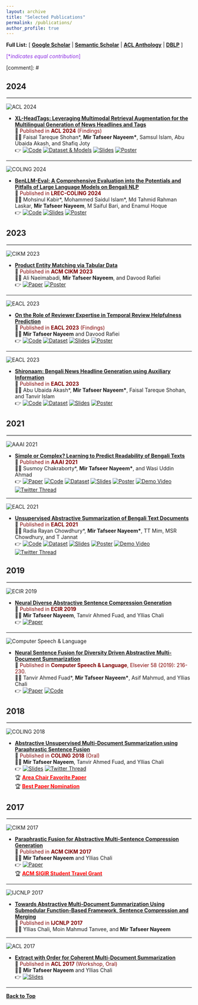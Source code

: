 ```yaml
---
layout: archive
title: "Selected Publications"
permalink: /publications/
author_profile: true
---
```


**Full List:** [ [**Google Scholar**](https://scholar.google.com/citations?hl=en&user=qoeylgEAAAAJ&view_op=list_works&sortby=pubdate) \| [**Semantic Scholar**](https://www.semanticscholar.org/author/Mir-Tafseer-Nayeem/1807355) \| [**ACL Anthology**](https://aclanthology.org/people/m/mir-tafseer-nayeem/) \| [**DBLP**](https://dblp.org/pid/125/2693.html) ]

<span style ="color:BlueViolet"> [\**indicates equal contribution*]</span>

<!-- [comment]: # \| [**Favorite Quotes**](#favorite-quotes) -->

[comment]: # <br/>

<!--
## Samples
--------------

## For just accepted papers
📰 <span style ="color:Maroon"> Accepted for publication at **ACL 2024** (Findings)</span> <br/>

Proceedings of

-->

<!--
## Preprints
<hr style="border: 1px solid #ddd;" />

![arXiv 2024](https://img.shields.io/badge/arXiv%202024-blue?style=for-the-badge)
* [**Are Large Vision Language Models up to the Challenge of Chart Comprehension and Reasoning? An Extensive Investigation into the Capabilities and Limitations of LVLMs**](https://arxiv.org/abs/2406.00257)<br/>
📰 <span style ="color:Maroon"> Uploaded to arXiv **(cs.CL)** </span> <br/>
👨‍💻  Mohammed Saidul Islam, Raian Rahman, Ahmed Masry, Md Tahmid Rahman Laskar, **Mir Tafseer Nayeem**, and Enamul Hoque <br/>
👉 [![Paper](https://img.shields.io/badge/Paper-D3D3D3)](https://arxiv.org/abs/2406.00257)

-->

## 2024
<hr style="border: 1px solid #ddd;" />

<!--
![EMNLP 2024](https://img.shields.io/badge/EMNLP%202024-teal?style=for-the-badge)
* [**KidLM: Advancing Language Models for Children – Early Insights and Future Directions**](https://2024.emnlp.org/)<br/>
📰 <span style ="color:Maroon"> Accepted for publication at **EMNLP 2024**</span> <span class="blinking">✨</span> <br/>
👨‍💻  **Mir Tafseer Nayeem** and Davood Rafiei <br/>
👉 <span style ="color:Maroon"> *Coming Soon* </span>

-----------

![EMNLP 2024](https://img.shields.io/badge/EMNLP%202024-teal?style=for-the-badge)
* [**Are Large Vision Language Models up to the Challenge of Chart Comprehension and Reasoning**](https://arxiv.org/abs/2406.00257)<br/>
📰 <span style ="color:Maroon"> Accepted for publication at **EMNLP 2024** (Findings)</span> <span class="blinking">✨</span> <br/>
👨‍💻  Mohammed Saidul Islam, Raian Rahman, Ahmed Masry\*, Md Tahmid Rahman Laskar\*, **Mir Tafseer Nayeem\***, and Enamul Hoque <br/>
👉 [![Paper](https://img.shields.io/badge/Paper-D3D3D3)](https://arxiv.org/abs/2406.00257)

-----------
-->

![ACL 2024](https://img.shields.io/badge/ACL%202024-dc3545?style=for-the-badge)
* [**XL-HeadTags: Leveraging Multimodal Retrieval Augmentation for the Multilingual Generation of News Headlines and Tags**](https://aclanthology.org/2024.findings-acl.771/)<br/>
📰 <span style ="color:Maroon"> Published in **ACL 2024** (Findings)</span> <br/>
👨‍💻  Faisal Tareque Shohan\*, **Mir Tafseer Nayeem\***, Samsul Islam, Abu Ubaida Akash, and Shafiq Joty <br/> 
👉 [![Code](https://img.shields.io/badge/Code-D3D3D3)](https://github.com/faisaltareque/XL-HeadTags) [![Dataset & Models](https://img.shields.io/badge/Dataset%20&%20Models-D3D3D3)](https://huggingface.co/datasets/faisaltareque/XL-HeadTags) [![Slides](https://img.shields.io/badge/Slides-D3D3D3)](https://tafseer-nayeem.github.io/files/ACL2024/ACL2024_XL-HeadTags_presentation.pdf) [![Poster](https://img.shields.io/badge/Poster-D3D3D3)](https://tafseer-nayeem.github.io/files/ACL2024/ACL2024_XL-HeadTags_poster.pdf)

-----------

![COLING 2024](https://img.shields.io/badge/COLING%202024-orange?style=for-the-badge)
* [**BenLLM-Eval: A Comprehensive Evaluation into the Potentials and Pitfalls of Large Language Models on Bengali NLP**](https://aclanthology.org/2024.lrec-main.201/)<br/>
📰 <span style ="color:Maroon"> Published in **LREC-COLING 2024** </span> <br/>
👨‍💻  Mohsinul Kabir\*, Mohammed Saidul Islam\*, Md Tahmid Rahman Laskar, **Mir Tafseer Nayeem**, M Saiful Bari, and Enamul Hoque <br/>
👉 [![Code](https://img.shields.io/badge/Code-D3D3D3)](https://github.com/saidul-islam98/BenLLMeval) [![Slides](https://img.shields.io/badge/Slides-D3D3D3)](https://tafseer-nayeem.github.io/files/LREC-COLING-2024/LREC-COLING-2024_BenLLM-Eval_presentation.pdf) [![Poster](https://img.shields.io/badge/Poster-D3D3D3)](https://tafseer-nayeem.github.io/files/LREC-COLING-2024/LREC-COLING-2024_BenLLM-Eval_poster.pdf)  



## 2023
<hr style="border: 1px solid #ddd;" />

![CIKM 2023](https://img.shields.io/badge/CIKM%202023-28a745?style=for-the-badge)
* [**Product Entity Matching via Tabular Data**](https://dl.acm.org/doi/10.1145/3583780.3615172)<br/>
📰 <span style ="color:Maroon"> Published in **ACM CIKM 2023** </span> <br/>
👨‍💻  Ali Naeimabadi, **Mir Tafseer Nayeem**, and Davood Rafiei <br/>
👉 [![Paper](https://img.shields.io/badge/Paper-D3D3D3)](https://tafseer-nayeem.github.io/files/CIKM2023/CIKM2023_PEM_paper.pdf) [![Poster](https://img.shields.io/badge/Poster-D3D3D3)](https://tafseer-nayeem.github.io/files/CIKM2023/CIKM2023_PEM_poster.pdf)

-----------

![EACL 2023](https://img.shields.io/badge/EACL%202023-blueviolet?style=for-the-badge)
* [**On the Role of Reviewer Expertise in Temporal Review Helpfulness Prediction**](https://aclanthology.org/2023.findings-eacl.125/)<br/>
📰 <span style ="color:Maroon"> Published in **EACL 2023** (Findings)</span> <br/>
👨‍💻 **Mir Tafseer Nayeem** and Davood Rafiei <br/>
👉 [![Code](https://img.shields.io/badge/Code-D3D3D3)](https://github.com/tafseer-nayeem/RHP) [![Dataset](https://img.shields.io/badge/Dataset-D3D3D3)](https://huggingface.co/datasets/tafseer-nayeem/review_helpfulness_prediction) [![Slides](https://img.shields.io/badge/Slides-D3D3D3)](https://tafseer-nayeem.github.io/files/EACL2023/EACL2023_RHP_presentation.pdf) [![Poster](https://img.shields.io/badge/Poster-D3D3D3)](https://tafseer-nayeem.github.io/files/EACL2023/EACL2023_RHP_poster.pdf)

-----------

![EACL 2023](https://img.shields.io/badge/EACL%202023-blueviolet?style=for-the-badge)
* [**Shironaam: Bengali News Headline Generation using Auxiliary Information**](https://aclanthology.org/2023.eacl-main.4/)<br/>
📰 <span style ="color:Maroon"> Published in **EACL 2023** </span> <br/>
👨‍💻 Abu Ubaida Akash\*, **Mir Tafseer Nayeem\***, Faisal Tareque Shohan, and Tanvir Islam <br/>
👉 [![Code](https://img.shields.io/badge/Code-D3D3D3)](https://github.com/dialect-ai/BenHeadGen) [![Dataset](https://img.shields.io/badge/Dataset-D3D3D3)](https://huggingface.co/datasets/dialect-ai/shironaam) [![Slides](https://img.shields.io/badge/Slides-D3D3D3)](https://tafseer-nayeem.github.io/files/EACL2023/EACL2023_Shironaam_presentation.pdf) [![Poster](https://img.shields.io/badge/Poster-D3D3D3)](https://tafseer-nayeem.github.io/files/EACL2023/EACL2023_Shironaam_poster.pdf)


## 2021
<hr style="border: 1px solid #ddd;" />

![AAAI 2021](https://img.shields.io/badge/AAAI%202021-4682B4?style=for-the-badge)
* [**Simple or Complex? Learning to Predict Readability of Bengali Texts**](https://ojs.aaai.org/index.php/AAAI/article/view/17495)<br/>
📰 <span style ="color:Maroon"> Published in **AAAI 2021** </span> <br/>
👨‍💻 Susmoy Chakraborty\*, **Mir Tafseer Nayeem\***, and Wasi Uddin Ahmad <br/>
👉 [![Paper](https://img.shields.io/badge/Paper-D3D3D3)](https://tafseer-nayeem.github.io/files/AAAI2021/AAAI2021_paper.pdf) [![Code](https://img.shields.io/badge/Code-D3D3D3)](https://github.com/tafseer-nayeem/BengaliReadability) [![Dataset](https://img.shields.io/badge/Dataset-D3D3D3)](https://github.com/tafseer-nayeem/BengaliReadability/tree/main/Data) [![Slides](https://img.shields.io/badge/Slides-D3D3D3)](https://tafseer-nayeem.github.io/files/AAAI2021/AAAI2021_presentation.pdf) [![Poster](https://img.shields.io/badge/Poster-D3D3D3)](https://tafseer-nayeem.github.io/files/AAAI2021/AAAI2021_poster.pdf) [![Demo Video](https://img.shields.io/badge/Demo%20Video-D3D3D3)](https://youtu.be/U05Pf9Y4tCQ) [![Twitter Thread](https://img.shields.io/badge/Twitter%20Thread-D3D3D3)](https://twitter.com/mtnayeem/status/1334590638105378817?s=20)

-----------

![EACL 2021](https://img.shields.io/badge/EACL%202021-blueviolet?style=for-the-badge)
* [**Unsupervised Abstractive Summarization of Bengali Text Documents**](https://www.aclweb.org/anthology/2021.eacl-main.224)<br/>
📰 <span style ="color:Maroon"> Published in **EACL 2021** </span> <br/>
👨‍💻 Radia Rayan Chowdhury\*, **Mir Tafseer Nayeem\***, TT Mim, MSR Chowdhury, and T Jannat <br/>
👉 [![Code](https://img.shields.io/badge/Code-D3D3D3)](https://github.com/tafseer-nayeem/BengaliSummarization) [![Dataset](https://img.shields.io/badge/Dataset-D3D3D3)](https://github.com/tafseer-nayeem/BengaliSummarization/tree/main/Dataset) [![Slides](https://img.shields.io/badge/Slides-D3D3D3)](https://tafseer-nayeem.github.io/files/EACL2021/EACL2021_presentation.pdf) [![Poster](https://img.shields.io/badge/Poster-D3D3D3)](https://tafseer-nayeem.github.io/files/EACL2021/EACL2021_poster.pdf) [![Demo Video](https://img.shields.io/badge/Demo%20Video-D3D3D3)](https://youtu.be/LrnskktiXcg) [![Twitter Thread](https://img.shields.io/badge/Twitter%20Thread-D3D3D3)](https://twitter.com/mtnayeem/status/1350551479283662848?s=20)


## 2019
<hr style="border: 1px solid #ddd;" />

![ECIR 2019](https://img.shields.io/badge/ECIR%202019-28a745?style=for-the-badge)
* [**Neural Diverse Abstractive Sentence Compression Generation**](https://link.springer.com/chapter/10.1007/978-3-030-15719-7_14)<br/>
📰 <span style ="color:Maroon"> Published in **ECIR 2019** </span> <br/>
👨‍💻 **Mir Tafseer Nayeem**, Tanvir Ahmed Fuad, and Yllias Chali <br/>
👉 [![Paper](https://img.shields.io/badge/Paper-D3D3D3)](https://tafseer-nayeem.github.io/files/ECIR_2019_paper.pdf)

-----------

![Computer Speech & Language](https://img.shields.io/badge/Computer%20Speech%20&%20Language-critical?style=for-the-badge)
* [**Neural Sentence Fusion for Diversity Driven Abstractive Multi-Document Summarization**](https://www.sciencedirect.com/science/article/pii/S0885230818303449) <br/>
📰 <span style ="color:Maroon"> Published in **Computer Speech & Language**, Elsevier 58 (2019): 216-230. </span> <br/>
👨‍💻 Tanvir Ahmed Fuad\*, **Mir Tafseer Nayeem\***, Asif Mahmud, and Yllias Chali <br/>
👉 [![Paper](https://img.shields.io/badge/Paper-D3D3D3)](https://tafseer-nayeem.github.io/files/CSL_Journal_2019.pdf) [![Code](https://img.shields.io/badge/Code-D3D3D3)](https://github.com/tafseer-nayeem/NeuFuse)


## 2018
<hr style="border: 1px solid #ddd;" />

![COLING 2018](https://img.shields.io/badge/COLING%202018-orange?style=for-the-badge)
* [**Abstractive Unsupervised Multi-Document Summarization using Paraphrastic Sentence Fusion**](http://aclweb.org/anthology/C18-1102) <br/>
📰 <span style ="color:Maroon"> Published in **COLING 2018** (Oral) </span> <br/>
👨‍💻 **Mir Tafseer Nayeem**, Tanvir Ahmed Fuad, and Yllias Chali <br/>
👉 [![Slides](https://img.shields.io/badge/Slides-D3D3D3)](https://tafseer-nayeem.github.io/files/COLING_2018_Presentation.pdf) [![Twitter Thread](https://img.shields.io/badge/Twitter%20Thread-D3D3D3)](https://twitter.com/mtnayeem/status/1007565988047409152?s=20) <br/>
🏆 [<span style="color:Red"> **Area Chair Favorite Paper** </span>](http://coling2018.org/coling-2018-best-papers/) <br/>
🏆 [<span style="color:Red"> **Best Paper Nomination** </span>](http://coling2018.org/coling-2018-best-papers/)   


## 2017
<hr style="border: 1px solid #ddd;" />

![CIKM 2017](https://img.shields.io/badge/CIKM%202017-28a745?style=for-the-badge)
* [**Paraphrastic Fusion for Abstractive Multi-Sentence Compression Generation**](https://dl.acm.org/citation.cfm?id=3133106) <br/>
📰 <span style ="color:Maroon"> Published in **ACM CIKM 2017** </span> <br/>
👨‍💻 **Mir Tafseer Nayeem** and Yllias Chali <br/>
👉 [![Paper](https://img.shields.io/badge/Paper-D3D3D3)](https://tafseer-nayeem.github.io/files/CIKM_2017_paper.pdf) <br/>
🏆 [<span style="color:Red"> **ACM SIGIR Student Travel Grant** </span>](https://sigir.org/general-information/travel-grants/)

-----------

![IJCNLP 2017](https://img.shields.io/badge/IJCNLP%202017-4682B4?style=for-the-badge)
* [**Towards Abstractive Multi-Document Summarization Using Submodular Function-Based Framework, Sentence Compression and Merging**](http://www.aclweb.org/anthology/I17-2071) <br/>
📰 <span style ="color:Maroon"> Published in **IJCNLP 2017** </span> <br/>
👨‍💻 Yllias Chali, Moin Mahmud Tanvee, and **Mir Tafseer Nayeem** <br/>

-----------

![ACL 2017](https://img.shields.io/badge/ACL%202017-dc3545?style=for-the-badge)
* [**Extract with Order for Coherent Multi-Document Summarization**](http://www.aclweb.org/anthology/W17-2407) <br/>
📰 <span style ="color:Maroon"> Published in **ACL 2017** (Workshop, Oral) </span> <br/>
👨‍💻 **Mir Tafseer Nayeem** and Yllias Chali <br/>
👉 [![Slides](https://img.shields.io/badge/Slides-D3D3D3)](https://tafseer-nayeem.github.io/files/ACL_Workshop_2017_Presentation.pdf)


<style>
.blinking {
    color: red;           /* Set the color of the symbol */
    font-weight: bold;    /* Make it bold */
    font-size: 1.2em;     /* Adjust size as needed */
    margin-right: 8px;    /* Adds space between symbol and title */
    vertical-align: middle; /* Aligns symbol with text */
    animation: blinker 2s linear infinite;
}

@keyframes blinker {
    50% {
        opacity: 0;
    }
}
</style>




<!--

## 2014
<hr style="border: 1px solid #ddd;" />

![ICCI\*CC 2014](https://img.shields.io/badge/ICCI*CC%202014-007BB5?style=for-the-badge)
* [**Design of a Human Interaction Proof (HIP) using Human Cognition in Contextual Natural Conversation**](https://ieeexplore.ieee.org/document/6921454/) <br/>
📰 <span style ="color:Maroon"> Proceedings of **IEEE ICCI\*CC 2014** </span> <br/>
👨‍💻 **Mir Tafseer Nayeem**, Md Mamunur Rashid Akand, Nazmus Sakib, and Md. Wasi Ul Kabir <br/>
👉 [![Paper](https://img.shields.io/badge/Paper-D3D3D3)](https://tafseer-nayeem.github.io/files/IEEE_ICCICC14_paper.pdf)

-----------

* [**Human Cognition in Automated Turing Test Design**](https://dl.acm.org/citation.cfm?id=2807119) <br/>
📰 <span style ="color:Maroon"> International Journal of Software Science and Computational Intelligence (**IJSSCI**) 6.4 (2014): 1-19. </span> <br/>
👨‍💻 **Mir Tafseer Nayeem**, Md Mamunur Rashid Akand, Nazmus Sakib, and Md. Wasi Ul Kabir <br/>


## 2012
<hr style="border: 1px solid #ddd;" />

![CSE 2012](https://img.shields.io/badge/CSE%202012-007BB5?style=for-the-badge)
* [**Use of Human Cognition in HIP Design Via EmotIcons to Defend BOT Attacks**](https://ieeexplore.ieee.org/document/6417291/) <br/>
📰 <span style ="color:Maroon"> Proceedings of **IEEE CSE 2012** (Oral) </span> <br/>
👨‍💻 **Mir Tafseer Nayeem**, Md. Saddam Hossain Mukta, Samsuddin Ahmed, and Md. Mahbubur Rahman <br/>
👉 [![Paper](https://img.shields.io/badge/Paper-D3D3D3)](https://tafseer-nayeem.github.io/files/IEEE_CSE12_paper.pdf)


[comment]: # <br/>


# Favorite Quotes
-------------------
&nbsp;

[**Back to Top**](#)

<img src="https://tafseer-nayeem.github.io/images/quotes.png" alt="Favorite Quotes"
	title="Favorite Quotes" width="840" height="70">

*Image Source: Google Image Search*

-->

----------------------------------------

[**Back to Top**](#)

